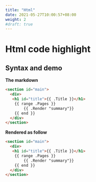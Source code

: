 ```yaml
---
title: "Html"
date: 2021-05-27T10:00:57+08:00
weight: 2
#draft: true
---
```


# Html code highlight

## Syntax and demo


**The markdown**
```markdown
<section id="main">
  <div>
   <h1 id="title">{{ .Title }}</h1>
    {{ range .Pages }}
        {{ .Render "summary"}}
    {{ end }}
  </div>
</section>
```

**Rendered as follow**
```html
<section id="main">
  <div>
   <h1 id="title">{{ .Title }}</h1>
    {{ range .Pages }}
        {{ .Render "summary"}}
    {{ end }}
  </div>
</section>
```
